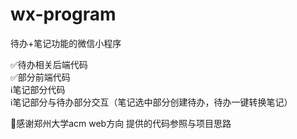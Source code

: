 # wx-program
待办+笔记功能的微信小程序  
  
✅待办相关后端代码  
✅部分前端代码  
ℹ️笔记部分代码  
ℹ️笔记部分与待办部分交互（笔记选中部分创建待办，待办一键转换笔记）  
  
🥰感谢郑州大学acm web方向 提供的代码参照与项目思路  
